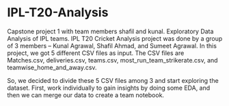# IPL-T20-Analysis
Capstone project 1 with team members shafil and kunal. Exploratory Data Analysis of IPL teams.
IPL T20 Cricket Analysis project was done by a group of 3 members – Kunal Agrawal, Shafil Ahmad, and Sumeet Agrawal. In this project, we got 5 different CSV files as input. The CSV files are Matches.csv, deliveries.csv, teams.csv, most_run_team_strikerate.csv, and teamwise_home_and_away.csv.

So, we decided to divide these 5 CSV files among 3 and start exploring the dataset. First, work individually to gain insights by doing some EDA, and then we can merge our data to create a team notebook.
